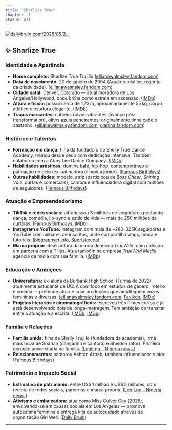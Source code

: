 ```yaml
---
title: "Sharlize True"
chapter: -1
status: off
---
```


[![dailybruin.com/2025/05/2...](https://images.openai.com/thumbnails/url/8__5THicu1mSUVJSUGylr5-al1xUWVCSmqJbkpRnoJdeXJJYkpmsl5yfq5-Zm5ieWmxfaAuUsXL0S7F0Tw4Mi9TVzfXOdndMLclMcjbyM0xzDjcrNS_ULbOMCPbLrnR2CSl29Qv18_HPdw_Oq4xP9Cg3Tc-MDHc3KlcrBgD-uSlt)](https://dailybruin.com/2025/05/21/sharlize-true-trujillo-builds-positive-platform-with-miss-culver-city-title)

## **✨ Sharlize True**

### **Identidade e Aparência**

* **Nome completo:** Sharlize True Trujillo ([ellianawalmsley.fandom.com][1])
* **Data de nascimento:** 20 de janeiro de 2004 (Aquário místico, regente da criatividade). ([ellianawalmsley.fandom.com][1])
* **Cidade natal:** Denver, Colorado — atual moradora de Los Angeles/Hollywood, onde brilha como estrela em ascensão. ([IMDb][2])
* **Altura e físico:** possui cerca de 1,73 m, aproximadamente 55 kg, corpo atlético e estatura elegante. ([IMDb][3])
* **Traços marcantes:** cabelos ruivos vibrantes (avanço pós-transformation), olhos azuis penetrantes; originalmente tinha cabelo castanho. ([ellianawalmsley.fandom.com][1], [gianina.fandom.com][4])

### **Histórico e Talentos**

* **Formação em dança:** filha da fundadora da Shelly True Dance Academy, treinou desde cedo com dedicação intensiva. Também colaborou com a Abby Lee Dance Company. ([IMDb][2])
* **Habilidades artísticas:** domina balé, hip-hop, contemporâneo e patinação no gelo (ex-patinadora olímpica júnior). ([Famous Birthdays][5])
* **Outras habilidades:** modelo, atriz (participou de *Boss Cheer*, *Shining Vale*, curtas e comerciais), cantora e influenciadora digital com milhões de seguidores. ([Famous Birthdays][6])

### **Atuação e Empreendedorismo**

* **TikTok e redes sociais:** ultrapassou 3 milhões de seguidores postando dança, comédia, lip-sync e estilo de vida — mais de 250 milhões de curtidas. ([Famous Birthdays][6], [IMDb][2])
* **Instagram e YouTube:** Instagram com mais de \~280–325K seguidores e YouTube com milhares de inscritos, onde compartilha vlogs, moda e tutoriais. ([biographyer.info][7], [Sportskeeda][8])
* **Marca própria:** idealizadora da marca de moda *TrueWrld*, com coleção em parceria com a Tillys. Atua também na empresa *TrueWrld Media*, agência de mídia com sua família. ([IMDb][2])

### **Educação e Ambições**

* **Universitária:** ex-aluna da Burbank High School (Turma de 2022), atualmente estudante de UCLA com foco em estudos de gênero, roteiro e cinema — pretende atuar e criar produções que amplifiquem vozes femininas e diversas. ([ellianawalmsley.fandom.com][1], [Favikon][9], [IMDb][2])
* **Projetos literários e cinematográficos:** escreveu três filmes curtos e já está desenvolvendo dois de longa-metragem. Tem ambição de transitar entre a atuação e a escrita. ([IMDb][2], [IMDb][10])

### **Família e Relações**

* **Família unida:** filha de Shelly Trujillo (fundadora da academia), irmã mais nova de Shariah (dançarina e cantora) e Sheldon (ator). Primeira geração universitária na família. ([Legit.ng - Nigeria news.][11])
* **Relacionamentos:** namorou Ashton Arbab, também influenciador e ator. ([Famous Birthdays][6])

### **Patrimônio e Impacto Social**

* **Estimativa de patrimônio:** entre US\$ 1 milhão e US\$ 5 milhões, com receita de redes sociais, parcerias e marca própria. ([Legit.ng - Nigeria news.][11])
* **Ativismo e embaixadora:** atua como Miss Culver City (2025), envolvendo-se em causas sociais em Los Angeles — promove autoestima feminina e entrega kits de autocuidado através da organização Girl Well. ([Daily Bruin][12])

---

[1]: https://ellianawalmsley.fandom.com/wiki/Sharlize_True?utm_source=chatgpt.com "Sharlize True | Elliana Walmsley Wiki | Fandom"
[2]: https://www.imdb.com/name/nm10244195/?utm_source=chatgpt.com "Sharlize True - IMDb"
[3]: https://www.imdb.com/pt/name/nm10244195/bio/?utm_source=chatgpt.com "Sharlize True - Biografia - IMDb"
[4]: https://gianina.fandom.com/wiki/Sharlize_True?utm_source=chatgpt.com "Sharlize True | Gianina Wiki | Fandom"
[5]: https://pt.famousbirthdays.com/people/sharlize-trujillo.html?utm_source=chatgpt.com "Sharlize True - Idade, Vida Pessoal, Biografia | Famous Birthdays"
[6]: https://www.famousbirthdays.com/people/sharlize-trujillo.html?utm_source=chatgpt.com "Sharlize True - Age, Family, Bio | Famous Birthdays"
[7]: https://biographyer.info/sharlize-true/?utm_source=chatgpt.com "Sharlize True Bio, Wiki, Age, Boyfriend, Fitness And More - Biographyer"
[8]: https://wiki.sportskeeda.com/tiktok/who-is-sharlize-true?utm_source=chatgpt.com "Sharlize True's Profile, Net Worth, Age, Height, Relationships, FAQs"
[9]: https://www.favikon.com/blog/who-is-sharlize-true?utm_source=chatgpt.com "Who is Sharlize True? - Favikon"
[10]: https://www.imdb.com/name/nm10244195/bio/?utm_source=chatgpt.com "Sharlize True - Biography - IMDb"
[11]: https://www.legit.ng/ask-legit/biographies/1452377-sharlize-trues-biography-age-height-siblings-net-worth/?utm_source=chatgpt.com "Sharlize True’s biography: age, height, siblings, net worth - Legit.ng"
[12]: https://dailybruin.com/2025/05/21/sharlize-true-trujillo-builds-positive-platform-with-miss-culver-city-title?utm_source=chatgpt.com "dailybruin.com/2025/05/2..."
